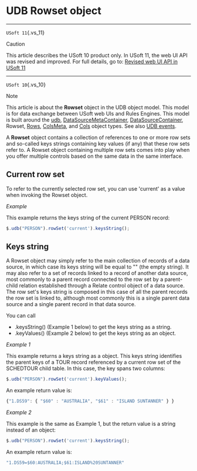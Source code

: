 # UDB Rowset object



----

`USoft 11`{.vs_11}

> [!CAUTION]
> This article describes the USoft 10 product only.
> In USoft 11, the web UI API was revised and improved. For full details, go to:
> [Revised web UI API in USoft 11](/docs/Web%20and%20app%20UIs/UDB%20udb/Revised%20web%20UI%20API%20in%20USoft%2011.md)

----

`USoft 10`{.vs_10}

> [!NOTE]
> This article is about the **Rowset** object in the UDB object model. This model is for data exchange between USoft web UIs and Rules Engines.
> This model is built around the [udb](/docs/Web%20and%20app%20UIs/UDB%20udb), [DataSourceMetaContainer](/docs/Web%20and%20app%20UIs/UDB%20DataSourceMetaContainer), [DataSourceContainer](/docs/Web%20and%20app%20UIs/UDB%20DataSourceContainer), Rowset, [Rows](/docs/Web%20and%20app%20UIs/UDB%20Rows), [ColsMeta](/docs/Web%20and%20app%20UIs/UDB%20ColsMeta), and [Cols](/docs/Web%20and%20app%20UIs/UDB%20Cols) object types. See also [UDB events](/docs/Web%20and%20app%20UIs/UDB%20Events).

A **Rowset** object contains a collection of references to one or more row sets and so-called keys strings containing key values (if any) that these row sets refer to. A Rowset object containing multiple row sets comes into play when you offer multiple controls based on the same data in the same interface.

## Current row set

To refer to the currently selected row set, you can use 'current' as a value when invoking the Rowset object.

*Example*

This example returns the keys string of the current PERSON record:

```js
$.udb("PERSON").rowSet('current').keysString();
```

## Keys string

A Rowset object may simply refer to the main collection of records of a data source, in which case its keys string will be equal to "" (the empty string). It may also refer to a set of records linked to a record of another data source, most commonly to a parent record connected to the row set by a parent-child relation established through a Relate control object of a data source. The row set's keys string is composed in this case of all the parent records the row set is linked to, although most commonly this is a single parent data source and a single parent record in that data source.

You can call

- .keysString() (Example 1 below) to get the keys string as a string.
- .keyValues() (Example 2 below) to get the keys string as an object.

*Example 1*

This example returns a keys string as a object. This keys string identifies the parent keys of a TOUR record referenced by a current row set of the SCHEDTOUR child table. In this case, the key spans two columns:

```js
$.udb("PERSON").rowSet('current').keyValues();
```

An example return value is:

```js
{"1.DS59": { "$60" : "AUSTRALIA", "$61" : "ISLAND SUNTANNER" } }
```

*Example 2*

This example is the same as Example 1, but the return value is a string instead of an object:

```js
$.udb("PERSON").rowSet('current').keysString();
```

An example return value is:

```js
"1.DS59=$60:AUSTRALIA;$61:ISLAND%20SUNTANNER"
```

 